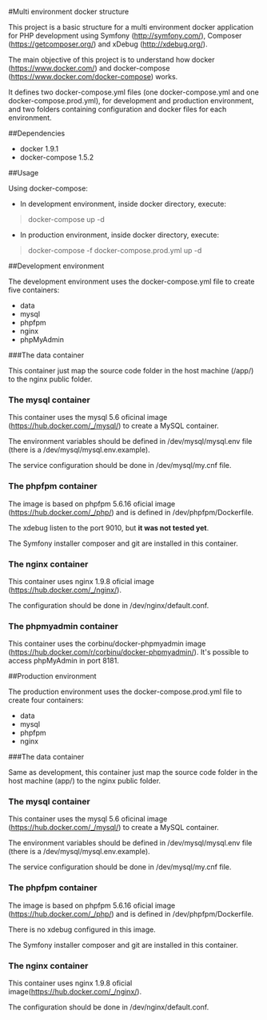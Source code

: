 #Multi environment docker structure

This project is a basic structure for a multi environment docker application for PHP development using Symfony (http://symfony.com/), Composer (https://getcomposer.org/) and xDebug (http://xdebug.org/).

The main objective of this project is to understand how docker (https://www.docker.com/) and docker-compose (https://www.docker.com/docker-compose) works.

It defines two docker-compose.yml files (one docker-compose.yml and one docker-compose.prod.yml), for development and production environment, and two folders containing configuration and docker files for each environment.

##Dependencies
- docker 1.9.1
- docker-compose 1.5.2

##Usage

Using docker-compose:
- In development environment, inside docker directory, execute:
> docker-compose up -d
- In production environment, inside docker directory, execute:
> docker-compose -f docker-compose.prod.yml up -d

##Development environment

The development environment uses the docker-compose.yml file to create five containers:
- data
- mysql
- phpfpm
- nginx
- phpMyAdmin

###The data container

This container just map the source code folder in the host machine (/app/) to the nginx public folder.  

### The mysql container

This container uses the mysql 5.6 oficinal image (https://hub.docker.com/_/mysql/) to create a MySQL container.

The environment variables should be defined in /dev/mysql/mysql.env file (there is a /dev/mysql/mysql.env.example).

The service configuration should be done in /dev/mysql/my.cnf file.

### The phpfpm container

The image is based on phpfpm 5.6.16 oficial image (https://hub.docker.com/_/php/) and is defined in /dev/phpfpm/Dockerfile.

The xdebug listen to the port 9010, but **it was not tested yet**.

The Symfony installer composer and git are installed in this container.

### The nginx container

This container uses nginx 1.9.8 oficial image (https://hub.docker.com/_/nginx/).

The configuration should be done in /dev/nginx/default.conf.

### The phpmyadmin container

This container uses the corbinu/docker-phpmyadmin image (https://hub.docker.com/r/corbinu/docker-phpmyadmin/). It's possible to access phpMyAdmin in port 8181.

##Production environment

The production environment uses the docker-compose.prod.yml file to create four containers:
- data
- mysql
- phpfpm
- nginx

###The data container

Same as development, this container just map the source code folder in the host machine (app/) to the nginx public folder.  

### The mysql container

This container uses the mysql 5.6 oficinal image (https://hub.docker.com/_/mysql/) to create a MySQL container.

The environment variables should be defined in /dev/mysql/mysql.env file (there is a /dev/mysql/mysql.env.example).

The service configuration should be done in /dev/mysql/my.cnf file.


### The phpfpm container

The image is based on phpfpm 5.6.16 oficial image (https://hub.docker.com/_/php/) and is defined in /dev/phpfpm/Dockerfile.

There is no xdebug configured in this image.

The Symfony installer composer and git are installed in this container.

### The nginx container

This container uses nginx 1.9.8 oficial image(https://hub.docker.com/_/nginx/).

The configuration should be done in /dev/nginx/default.conf.
